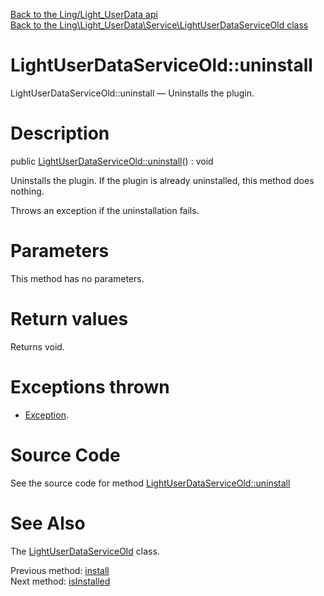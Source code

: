 [Back to the Ling/Light_UserData api](https://github.com/lingtalfi/Light_UserData/blob/master/doc/api/Ling/Light_UserData.md)<br>
[Back to the Ling\Light_UserData\Service\LightUserDataServiceOld class](https://github.com/lingtalfi/Light_UserData/blob/master/doc/api/Ling/Light_UserData/Service/LightUserDataServiceOld.md)


LightUserDataServiceOld::uninstall
================



LightUserDataServiceOld::uninstall — Uninstalls the plugin.




Description
================


public [LightUserDataServiceOld::uninstall](https://github.com/lingtalfi/Light_UserData/blob/master/doc/api/Ling/Light_UserData/Service/LightUserDataServiceOld/uninstall.md)() : void




Uninstalls the plugin.
If the plugin is already uninstalled, this method does nothing.

Throws an exception if the uninstallation fails.




Parameters
================

This method has no parameters.


Return values
================

Returns void.


Exceptions thrown
================

- [Exception](http://php.net/manual/en/class.exception.php).&nbsp;







Source Code
===========
See the source code for method [LightUserDataServiceOld::uninstall](https://github.com/lingtalfi/Light_UserData/blob/master/Service/LightUserDataServiceOld.php#L212-L264)


See Also
================

The [LightUserDataServiceOld](https://github.com/lingtalfi/Light_UserData/blob/master/doc/api/Ling/Light_UserData/Service/LightUserDataServiceOld.md) class.

Previous method: [install](https://github.com/lingtalfi/Light_UserData/blob/master/doc/api/Ling/Light_UserData/Service/LightUserDataServiceOld/install.md)<br>Next method: [isInstalled](https://github.com/lingtalfi/Light_UserData/blob/master/doc/api/Ling/Light_UserData/Service/LightUserDataServiceOld/isInstalled.md)<br>

